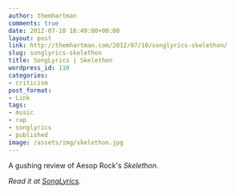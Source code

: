 ```yaml
---
author: themhartman
comments: true
date: 2012-07-10 16:49:00+00:00
layout: post
link: http://themhartman.com/2012/07/10/songlyrics-skelethon/
slug: songlyrics-skelethon
title: SongLyrics | Skelethon
wordpress_id: 110
categories:
- criticism
post_format:
- Link
tags:
- music
- rap
- songlyrics
- published
image: /assets/img/skelethon.jpg
---
```


A gushing review of Aesop Rock's _Skelethon_.

_Read it at [SongLyrics](http://www.songlyrics.com/news/album-reviews/album-review-aesop-rock-skelethon/)._
